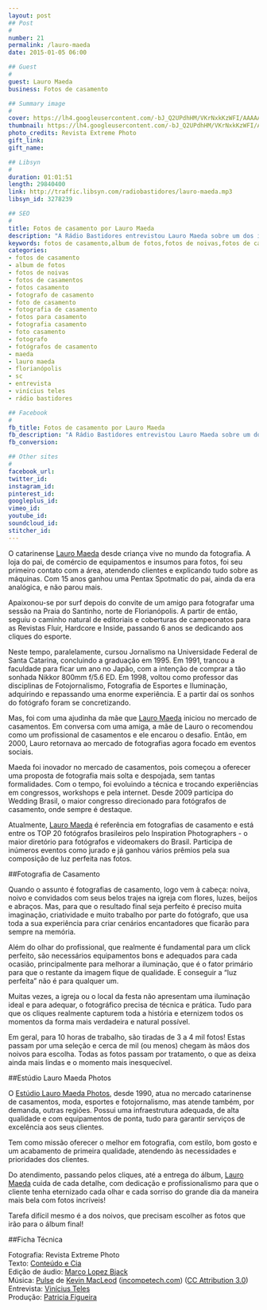 ```yaml
---
layout: post
## Post
#
number: 21
permalink: /lauro-maeda
date: 2015-01-05 06:00

## Guest
#
guest: Lauro Maeda
business: Fotos de casamento

## Summary image
#
cover: https://lh4.googleusercontent.com/-bJ_Q2UPdhHM/VKrNxkKzWFI/AAAAAAAABUQ/IGdjygdwTd8/s800/lauro-maeda.jpg
thumbnail: https://lh4.googleusercontent.com/-bJ_Q2UPdhHM/VKrNxkKzWFI/AAAAAAAABUQ/IGdjygdwTd8/s800/lauro-maeda.jpg
photo_credits: Revista Extreme Photo
gift_link: 
gift_name: 

## Libsyn
#
duration: 01:01:51
length: 29840400
link: http://traffic.libsyn.com/radiobastidores/lauro-maeda.mp3
libsyn_id: 3278239

## SEO
#
title: Fotos de casamento por Lauro Maeda
description: "A Rádio Bastidores entrevistou Lauro Maeda sobre um dos itens que não podem faltar em nenhum casamento: as fotos."
keywords: fotos de casamento,album de fotos,fotos de noivas,fotos de casamentos,fotos casamento,fotografo de casamento,foto de casamento,fotografia de casamento,fotos para casamento,fotografia casamento,foto casamento,fotografo,fotógrafos de casamento,maeda,lauro maeda,florianópolis,sc,entrevista,vinícius teles,rádio bastidores
categories:
- fotos de casamento
- album de fotos
- fotos de noivas
- fotos de casamentos
- fotos casamento
- fotografo de casamento
- foto de casamento
- fotografia de casamento
- fotos para casamento
- fotografia casamento
- foto casamento
- fotografo
- fotógrafos de casamento
- maeda
- lauro maeda
- florianópolis
- sc
- entrevista
- vinícius teles
- rádio bastidores

## Facebook
#
fb_title: Fotos de casamento por Lauro Maeda
fb_description: "A Rádio Bastidores entrevistou Lauro Maeda sobre um dos itens que não podem faltar em nenhum casamento: as fotos."
fb_conversion: 

## Other sites
#
facebook_url: 
twitter_id: 
instagram_id: 
pinterest_id: 
googleplus_id: 
vimeo_id: 
youtube_id: 
soundcloud_id: 
stitcher_id: 
---
```

O catarinense [Lauro Maeda][lm] desde criança vive no mundo da fotografia. A loja do pai, de comércio de equipamentos e insumos para fotos, foi seu primeiro contato com a área, atendendo clientes e explicando tudo sobre as máquinas. Com 15 anos ganhou uma Pentax Spotmatic do pai, ainda da era analógica, e não parou mais.

Apaixonou-se por surf depois do convite de um amigo para fotografar uma sessão na Praia do Santinho, norte de Florianópolis. A partir de então, seguiu o caminho natural de editoriais e coberturas de campeonatos para as Revistas Fluir, Hardcore e Inside, passando 6 anos se dedicando aos cliques do esporte.

Neste tempo, paralelamente, cursou Jornalismo na Universidade Federal de Santa Catarina, concluindo a graduação em 1995. Em 1991, trancou a faculdade para ficar um ano no Japão, com a intenção de comprar a tão sonhada Nikkor 800mm f/5.6 ED. Em 1998, voltou como professor das disciplinas de Fotojornalismo, Fotografia de Esportes e Iluminação, adquirindo e repassando uma enorme experiência. E a partir daí os sonhos do fotógrafo foram se concretizando.

Mas, foi com uma ajudinha da mãe que [Lauro Maeda][lm] iniciou no mercado de casamentos. Em conversa com uma amiga, a mãe de Lauro o recomendou como um profissional de casamentos e ele encarou o desafio. Então, em 2000, Lauro retornava ao mercado de fotografias agora focado em eventos sociais.

Maeda foi inovador no mercado de casamentos, pois começou a oferecer uma proposta de fotografia mais solta e despojada, sem tantas formalidades. Com o tempo, foi evoluindo a técnica e trocando experiências em congressos, workshops e pela internet. Desde 2009 participa do Wedding Brasil, o maior congresso direcionado para fotógrafos de casamento, onde sempre é destaque. 

Atualmente, [Lauro Maeda][lm] é referência em fotografias de casamento e está entre os TOP 20 fotógrafos brasileiros pelo Inspiration Photographers - o maior diretório para fotógrafos e videomakers do Brasil. Participa de inúmeros eventos como jurado e já ganhou vários prêmios pela sua composição de luz perfeita nas fotos.

##Fotografia de Casamento

Quando o assunto é fotografias de casamento, logo vem à cabeça: noiva, noivo e convidados com seus belos trajes na igreja com flores, luzes, beijos e abraços. Mas, para que o resultado final seja perfeito é preciso muita imaginação, criatividade e muito trabalho por parte do fotógrafo, que usa toda a sua experiência para criar cenários encantadores que ficarão para sempre na memória.

Além do olhar do profissional, que realmente é fundamental para um click perfeito, são necessários equipamentos bons e adequados para cada ocasião, principalmente para melhorar a iluminação, que é o fator primário para que o restante da imagem fique de qualidade. E conseguir a “luz perfeita” não é para qualquer um.

Muitas vezes, a igreja ou o local da festa não apresentam uma iluminação ideal e para adequar, o fotográfico precisa de técnica e prática. Tudo para que os cliques realmente capturem toda a história e eternizem todos os momentos da forma mais verdadeira e natural possível.

Em geral, para 10 horas de trabalho, são tiradas de 3 a 4 mil fotos! Estas passam por uma seleção e cerca de mil (ou menos) chegam às mãos dos noivos para escolha. Todas as fotos passam por tratamento, o que as deixa ainda mais lindas e o momento mais inesquecível. 

##Estúdio Lauro Maeda Photos

O [Estúdio Lauro Maeda Photos][lm], desde 1990, atua no mercado catarinense de casamentos, moda, esportes e fotojornalismo, mas atende também, por demanda, outras regiões. Possui uma infraestrutura adequada, de alta qualidade e com equipamentos de ponta, tudo para garantir serviços de excelência aos seus clientes.

Tem como missão oferecer o melhor em fotografia, com estilo, bom gosto e um acabamento de primeira qualidade, atendendo às necessidades e prioridades dos clientes.

Do atendimento, passando pelos cliques, até a entrega do álbum, [Lauro Maeda][lm] cuida de cada detalhe, com dedicação e profissionalismo para que o cliente tenha eternizado cada olhar e cada sorriso do grande dia da maneira mais bela com fotos incríveis!

Tarefa difícil mesmo é a dos noivos, que precisam escolher as fotos que irão para o álbum final!

##Ficha Técnica

Fotografia: Revista Extreme Photo  
Texto: [Conteúdo e Cia][cia]  
Edição de áudio: [Marco Lopez Bjack][m]  
Música: [Pulse][pm] de [Kevin MacLeod][pm] ([incompetech.com][pm]) ([CC Attribution 3.0][CCA])  
Entrevista: [Vinícius Teles][v]  
Produção: [Patricia Figueira][pf]

[m]: https://www.facebook.com/MarcoLopezOficial
[v]: http://www.viniciusteles.com.br
[cia]: http://conteudoecia.com.br
[pf]: http://www.patriciafigueira.com.br
[CCA]: http://creativecommons.org/licenses/by/3.0/
[pm]: http://incompetech.com/music/royalty-free/index.html?isrc=USUAN1100102

[lm]: http://lauromaeda.com.br/